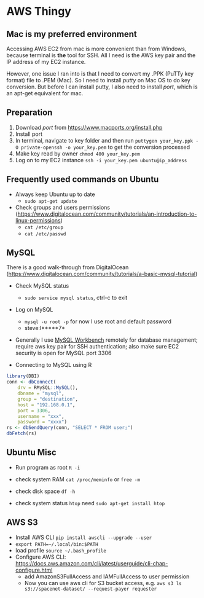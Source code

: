 AWS Thingy
================

Mac is my preferred environment
-------------------------------

Accessing AWS EC2 from mac is more convenient than from Windows, because terminal is **the** tool for SSH. All I need is the AWS key pair and the IP address of my EC2 instance.

However, one issue I ran into is that I need to convert my .PPK (PuTTy key format) file to .PEM (Mac). So I need to install *putty* on Mac OS to do key conversion. But before I can install putty, I also need to install *port*, which is an apt-get equivalent for mac.

Preparation
-----------

1.  Download *port* from <https://www.macports.org/install.php>
2.  Install port
3.  In terminal, navigate to key folder and then run `puttygen your_key.ppk -O private-openssh -o your_key.pem` to get the conversion processed
4.  Make key read by owner `chmod 400 your_key.pem`
5.  Log on to my EC2 instance `ssh -i your_key.pem ubuntu@ip_address`

Frequently used commands on Ubuntu
----------------------------------

-   Always keep Ubuntu up to date
    -   `sudo apt-get update`
-   Check groups and users permissions (<https://www.digitalocean.com/community/tutorials/an-introduction-to-linux-permissions>)
    -   `cat /etc/group`
    -   `cat /etc/passwd`

MySQL
-----

There is a good walk-through from DigitalOcean (<https://www.digitalocean.com/community/tutorials/a-basic-mysql-tutorial>)

-   Check MySQL status
    -   `sudo service mysql status`, ctrl-c to exit
-   Log on MySQL
    -   `mysql -u root -p` for now I use root and default password
    -   steve:l\*\*\*\*\*7\*
-   Generally I use [MySQL Workbench](https://dev.mysql.com/downloads/workbench/) remotely for database management; require aws key pair for SSH authentication; also make sure EC2 security is open for MySQL port 3306

-   Connecting to MySQL using R

``` r
library(DBI)
conn <- dbConnect(
    drv = RMySQL::MySQL(),
    dbname = "mysql",
    group = "destination",
    host = "192.168.0.1",
    port = 3306,
    username = "xxx",
    password = "xxxx")
rs <- dbSendQuery(conn, "SELECT * FROM user;")
dbFetch(rs)
```

Ubuntu Misc
-----------

-   Run program as root `R -i`

-   check system RAM `cat /proc/meminfo` or `free -m`

-   check disk space `df -h`

-   check system status `htop` need `sudo apt-get install htop`

AWS S3
------

-   Install AWS CLI `pip install awscli --upgrade --user`
-   `export PATH=~/.local/bin:$PATH`
-   load profile `source ~/.bash_profile`
-   Configure AWS CLI: <https://docs.aws.amazon.com/cli/latest/userguide/cli-chap-configure.html>
    -   add AmazonS3FullAccess and IAMFullAccess to user permission
    -   Now you can use aws cli for S3 bucket access, e.g. `aws s3 ls s3://spacenet-dataset/ --request-payer requester`
